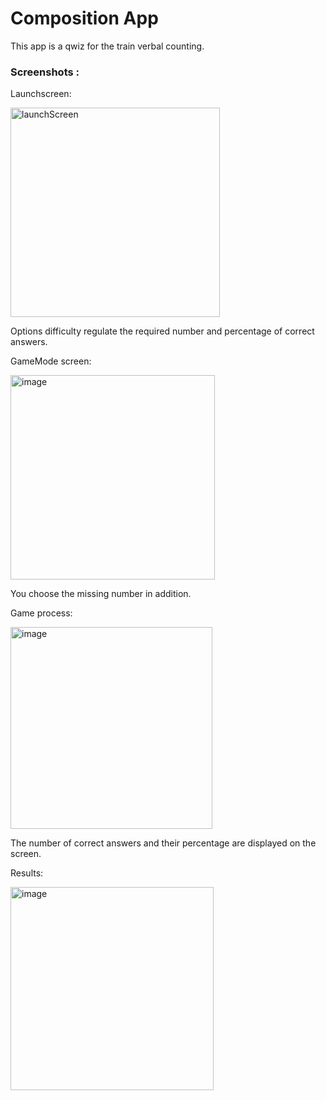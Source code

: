 # Composition App

This app is a qwiz for the train verbal counting.

### Screenshots :

Launchscreen:

<img width="335" alt="launchScreen" src="https://github.com/VaritskiArseniy/Composition/assets/109814366/000aa9d1-488f-4231-afa4-bf38923817fc">

Options difficulty regulate the required number and percentage of correct answers.

GameMode screen:

<img width="327" alt="image" src="https://github.com/VaritskiArseniy/Composition/assets/109814366/eaf0a127-2bfe-44a1-8951-bafc09d80876">

You choose the missing number in addition.

Game process:

<img width="323" alt="image" src="https://github.com/VaritskiArseniy/Composition/assets/109814366/4ce32792-ffa1-4bd8-a2c9-4f3fc7541dab">


The number of correct answers and their percentage are displayed on the screen.

Results:

<img width="325" alt="image" src="https://github.com/VaritskiArseniy/Composition/assets/109814366/61b5fe10-73eb-407a-8c39-936ff96f70ac">

